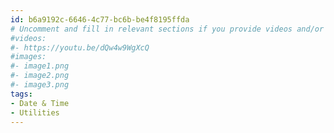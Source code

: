 ```yaml
---
id: b6a9192c-6646-4c77-bc6b-be4f8195ffda
# Uncomment and fill in relevant sections if you provide videos and/or images
#videos:
#- https://youtu.be/dQw4w9WgXcQ
#images:
#- image1.png
#- image2.png
#- image3.png
tags:
- Date & Time
- Utilities
---
```

